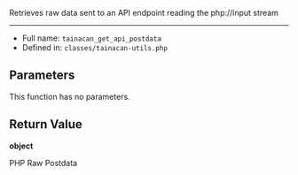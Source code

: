 
Retrieves raw data sent to an API endpoint reading the php://input stream

***

* Full name: `tainacan_get_api_postdata`
* Defined in: `classes/tainacan-utils.php`

## Parameters

This function has no parameters.

## Return Value

**object**

PHP Raw Postdata

